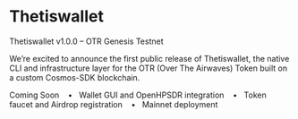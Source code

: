 # Thetiswallet

Thetiswallet v1.0.0 – OTR Genesis Testnet

We’re excited to announce the first public release of Thetiswallet, the native CLI and infrastructure layer for the OTR (Over The Airwaves) Token built on a custom Cosmos-SDK blockchain.



Coming Soon
   •   Wallet GUI and OpenHPSDR integration
   •   Token faucet and Airdrop registration
   •   Mainnet deployment
